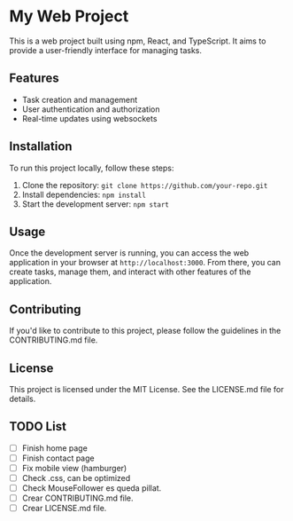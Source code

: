 # My Web Project

This is a web project built using npm, React, and TypeScript. It aims to provide a user-friendly interface for managing tasks.

## Features

- Task creation and management
- User authentication and authorization
- Real-time updates using websockets

## Installation

To run this project locally, follow these steps:

1. Clone the repository: `git clone https://github.com/your-repo.git`
2. Install dependencies: `npm install`
3. Start the development server: `npm start`

## Usage

Once the development server is running, you can access the web application in your browser at `http://localhost:3000`. From there, you can create tasks, manage them, and interact with other features of the application.

## Contributing

If you'd like to contribute to this project, please follow the guidelines in the CONTRIBUTING.md file.

## License

This project is licensed under the MIT License. See the LICENSE.md file for details.

## TODO List
- [ ] Finish home page
- [ ] Finish contact page
- [ ] Fix mobile view (hamburger)
- [ ] Check .css, can be optimized
- [ ] Check MouseFollower es queda pillat.
- [ ] Crear CONTRIBUTING.md file.
- [ ] Crear LICENSE.md file.